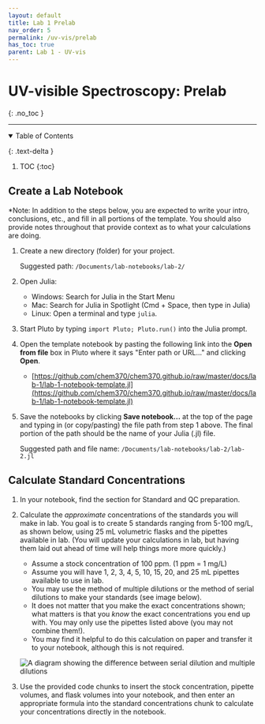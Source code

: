 ```yaml
---
layout: default
title: Lab 1 Prelab
nav_order: 5
permalink: /uv-vis/prelab
has_toc: true
parent: Lab 1 - UV-vis
---
```


# UV-visible Spectroscopy: Prelab
{: .no_toc  }

----

<details open markdown="block">
  <summary>
  Table of Contents
  </summary>

  {: .text-delta }
1. TOC
{:toc}
</details>

## Create a Lab Notebook

*Note: In addition to the steps below, you are expected to write your intro, conclusions, etc., and fill in all portions of the template.  You should also provide notes throughout that provide context as to what your calculations are doing.

1. Create a new directory (folder) for your project.

   Suggested path: `/Documents/lab-notebooks/lab-2/`
  
3.  Open Julia:

    - Windows: Search for Julia in the Start Menu
    - Mac: Search for Julia in Spotlight (Cmd + Space, then type in Julia)
    - Linux: Open a terminal and type `julia`.
   
4. Start Pluto by typing `import Pluto; Pluto.run()` into the Julia prompt.
 
5. Open the template notebook by pasting the following link into the **Open from file** box in Pluto where it says "Enter path or URL..." and clicking **Open**.

   - [https://github.com/chem370/chem370.github.io/raw/master/docs/lab-1/lab-1-notebook-template.jl](https://github.com/chem370/chem370.github.io/raw/master/docs/lab-1/lab-1-notebook-template.jl)

6. Save the notebooks by clicking **Save notebook...** at the top of the page and typing in (or copy/pasting) the file path from step 1 above.  The final portion of the path should be the name of your Julia (.jl) file.

   Suggested path and file name: `/Documents/lab-notebooks/lab-2/lab-2.jl`

## Calculate Standard Concentrations

1. In your notebook, find the section for Standard and QC preparation.

1. Calculate the *approximate* concentrations of the standards you will make in lab.  You goal is to create 5 standards ranging from 5-100 mg/L, as shown below, using 25 mL volumetric flasks and the pipettes available in lab.  (You will update your calculations in lab, but having them laid out ahead of time will help things more more quickly.)
      
      - Assume a stock concentration of 100 ppm. (1 ppm = 1 mg/L)
      - Assume you will have 1, 2, 3, 4, 5, 10, 15, 20, and 25 mL pipettes available to use in lab.
      - You may use the method of multiple dilutions or the method of serial dilutions to make your standards (see image below).
      - It does not matter that you make the exact concentrations shown; what matters is that you *know* the exact concentrations you end up with.  You may only use the pipettes listed above (you may not combine them!).
      - You may find it helpful to do this calculation on paper and transfer it to your notebook, although this is not required.
      
   ![A diagram showing the difference between serial dilution and multiple dilutions]({{site.url}}/assets/images/lab-2/serial-dilutions.png)

1. Use the provided code chunks to insert the stock concentration, pipette volumes, and flask volumes into your notebook, and then enter an appropriate formula into the standard concentrations chunk to calculate your concentrations directly in the notebook. 

<!-- ## Prelab Video: How does a SpectroVis work?

<iframe src="https://wcu.hosted.panopto.com/Panopto/Pages/Embed.aspx?id=50136d4d-483b-4065-9fa2-ac2a00df6b01&autoplay=false&offerviewer=true&showtitle=true&showbrand=false&start=0&interactivity=all" height="405" width="720" frameBorder = "0" style="border: 0px solid #464646; display: block; margin: auto;" allowfullscreen allow="autoplay"></iframe> -->
